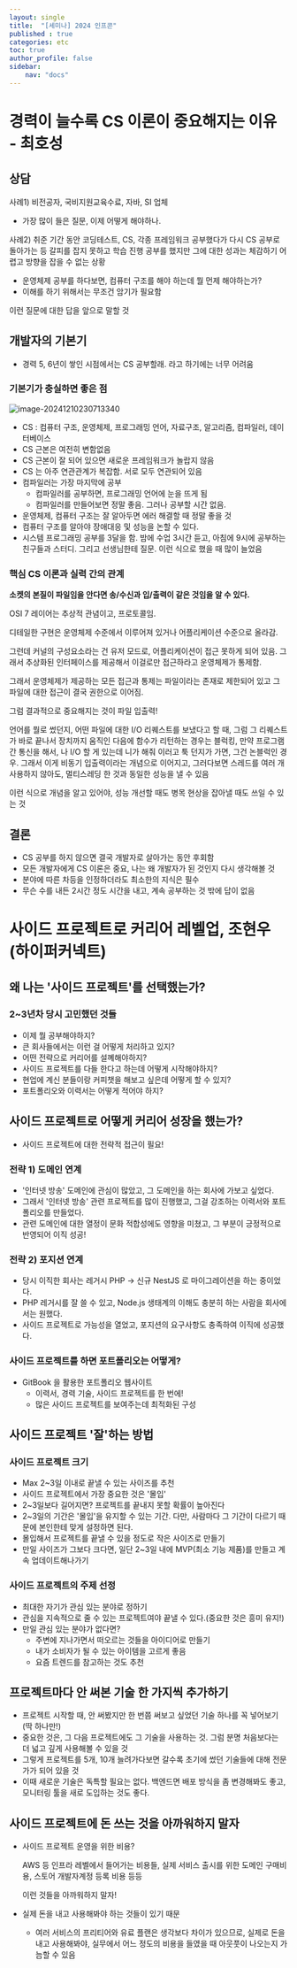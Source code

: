 ```yaml
---
layout: single
title:  "[세미나] 2024 인프콘"
published : true
categories: etc
toc: true
author_profile: false
sidebar:
    nav: "docs"
---
```


# 경력이 늘수록 CS 이론이 중요해지는 이유 - 최호성

## 상담

사례1) 비전공자, 국비지원교육수료, 자바, SI 업체

- 가장 많이 들은 질문, 이제 어떻게 해야하나.

사례2) 취준 기간 동안 코딩테스트, CS, 각종 프레임워크 공부했다가 다시 CS 공부로 돌아가는 등 갈피를 잡지 못하고 학습 진행 공부를 했지만 그에 대한 성과는 체감하기 어렵고 방향을 잡을 수 없는 상황

- 운영체제 공부를 하다보면, 컴퓨터 구조를 해야 하는데 뭘 먼제 해야하는가?
- 이해를 하기 위해서는 무조건 암기가 필요함

이런 질문에 대한 답을 앞으로 말할 것

## 개발자의 기본기

- 경력 5, 6년이 쌓인 시점에서는 CS 공부할래. 라고 하기에는 너무 어려움

### 기본기가 충실하면 좋은 점

![image-20241210230713340]({{site.url}}/images/2024-12-10-etc(4)/image-20241210230713340.png)

- CS : 컴퓨터 구조, 운영체제, 프로그래밍 언어, 자료구조, 알고리즘, 컴파일러, 데이터베이스
- CS 근본은 여전히 변함없음
- CS 근본이 잘 되어 있으면 새로운 프레임워크가 놀랍지 않음
- CS 는 아주 연관관계가 복잡함. 서로 모두 연관되어 있음
- 컴파일러는 가장 마지막에 공부
  - 컴파일러를 공부하면, 프로그래밍 언어에 눈을 뜨게 됨
  - 컴파일러를 만들어보면 정말 좋음. 그러나 공부할 시간 없음.
- 운영체제, 컴퓨터 구조는 잘 알아두면 에러 해결할 때 정말 좋을 것
- 컴퓨터 구조를 알아야 장애대응 및 성능을 논할 수 있다.
- 시스템 프로그래밍 공부를 3달을 함. 밤에 수업 3시간 듣고, 아침에 9시에 공부하는 친구들과 스터디. 그리고 선생님한테 질문. 이런 식으로 했을 때 많이 늘었음

### 핵심 CS 이론과 실력 간의 관계

**소켓의 본질이 파일임을 안다면 송/수신과 입/출력이 같은 것임을 알 수 있다.**

OSI 7 레이어는 추상적 관념이고, 프로토콜임.

디테일한 구현은 운영체제 수준에서 이루어져 있거나 어플리케이션 수준으로 올라감.

그런데 커널의 구성요소라는 건 유저 모드로, 어플리케이션이 접근 못하게 되어 있음. 그래서 추상화된 인터페이스를 제공해서 이걸로만 접근하라고 운영체제가 통제함.

그래서 운영체제가 제공하는 모든 접근과 통제는 파일이라는 존재로 제한되어 있고 그 파일에 대한 접근이 결국 권한으로 이어짐.

그럼 결과적으로 중요해지는 것이 파일 입출력!

언어를 뭘로 썼던지, 어떤 파일에 대한 I/O 리퀘스트를 보냈다고 할 때, 그럼 그 리퀘스트가 바로 끝나서 장치까지 움직인 다음에 함수가 리턴하는 경우는 블럭킹, 만약 프로그램 간 통신을 해서, 나 I/O 할 게 있는데 니가 해줘 이러고 툭 던지가 가면, 그건 논블럭인 경우. 그래서 이게 비동기 입출력이라는 개념으로 이어지고, 그러다보면 스레드를 여러 개 사용하지 않아도, 멀티스레딩 한 것과 동일한 성능을 낼 수 있음

이런 식으로 개념을 알고 있어야, 성능 개선할 때도 병목 현상을 잡아낼 때도 쓰일 수 있는 것

## 결론

- CS 공부를 하지 않으면 결국 개발자로 살아가는 동안 후회함
- 모든 개발자에게 CS 이론은 중요, 나는 왜 개발자가 된 것인지 다시 생각해볼 것
- 분야에 따른 차등을 인정하더라도 최소한의 지식은 필수
- 무슨 수를 내든 2시간 정도 시간을 내고, 계속 공부하는 것 밖에 답이 없음

# 사이드 프로젝트로 커리어 레벨업, 조현우(하이퍼커넥트)

## 왜 나는 '사이드 프로젝트'를 선택했는가?

### 2~3년차 당시 고민했던 것들

- 이제 뭘 공부해야하지?
- 큰 회사들에서는 이런 걸 어떻게 처리하고 있지?
- 어떤 전략으로 커리어를 설꼐해야하지?
- 사이드 프로젝트를 다들 한다고 하는데 어떻게 시작해야하지?
- 현업에 계신 분들이랑 커피챗을 해보고 싶은데 어떻게 할 수 있지?
- 포트폴리오와 이력서는 어떻게 적어야 하지?

## 사이드 프로젝트로 어떻게 커리어 성장을 했는가?

- 사이드 프로젝트에 대한 전략적 접근이 필요!

### 전략 1) 도메인 연계

- '인터넷 방송' 도메인에 관심이 많았고, 그 도메인을 하는 회사에 가보고 싶었다.
- 그래서 '인터넷 방송' 관련 프로젝트를 많이 진행했고, 그걸 강조하는 이력서와 포트폴리오를 만들었다.
- 관련 도메인에 대한 열정이 문화 적합성에도 영향을 미쳤고, 그 부분이 긍정적으로 반영되어 이직 성공!

### 전략 2) 포지션 연계

- 당시 이직한 회사는 레거시 PHP -> 신규 NestJS 로 마이그레이션을 하는 중이었다.
- PHP 레거시를 잘 쓸 수 있고, Node.js 생태계의 이해도 충분히 하는 사람을 회사에서는 원했다.
- 사이드 프로젝트로 가능성을 열었고, 포지션의 요구사항도 충족하여 이직에 성공했다.

### 사이드 프로젝트를 하면 포트폴리오는 어떻게?

- GitBook 을 활용한 포트폴리오 웹사이트
  - 이력서, 경력 기술, 사이드 프로젝트를 한 번에!
  - 많은 사이드 프로젝트를 보여주는데 최적화된 구성

## 사이드 프로젝트 '잘'하는 방법

### 사이드 프로젝트 크기

- Max 2~3일 이내로 끝낼 수 있는 사이즈를 추천
- 사이드 프로젝트에서 가장 중요한 것은 '몰입'
- 2~3일보다 길어지면? 프로젝트를 끝내지 못할 확률이 높아진다
- 2~3일의 기간은 '몰입'을 유지할 수 있는 기간. 다만, 사람마다 그 기간이 다르기 때문에 본인한테 맞게 설정하면 된다.
- 몰입해서 프로젝트를 끝낼 수 있을 정도로 작은 사이즈로 만들기
- 만일 사이즈가 그보다 크다면, 일단 2~3일 내에 MVP(최소 기능 제품)를 만들고 계속 업데이트해나가기

### 사이드 프로젝트의 주제 선정

- 최대한 자기가 관심 있는 분야로 정하기
- 관심을 지속적으로 줄 수 있는 프로젝트여야 끝낼 수 있다.(중요한 것은 흥미 유지!)
- 만일 관심 있는 분야가 없다면?
  - 주변에 지나가면서 떠오르는 것들을 아이디어로 만들기
  - 내가 소비자가 될 수 있는 아이템을 고르게 좋음
  - 요즘 트렌드를 참고하는 것도 추천

## 프로젝트마다 안 써본 기술 한 가지씩 추가하기

- 프로젝트 시작할 때, 안 써봤지만 한 번쯤 써보고 싶었던 기술 하나를 꼭 넣어보기(딱 하나만!)
- 중요한 것은, 그 다음 프로젝트에도 그 기술을 사용하는 것. 그럼 분명 처음보다는 더 넓고 깊게 사용해볼 수 있을 것
- 그렇게 프로젝트를 5개, 10개 늘려가다보면 갈수록 초기에 썼던 기술들에 대해 전문가가 되어 있을 것
- 이때 새로운 기술은 독특할 필요는 없다. 백엔드면 배포 방식을 좀 변경해봐도 좋고, 모니터링 툴을 새로 도입하는 것도 좋다.

## 사이드 프로젝트에 돈 쓰는 것을 아까워하지 말자

- 사이드 프로젝트 운영을 위한 비용?

  AWS 등 인프라 레벨에서 들어가는 비용들, 실제 서비스 출시를 위한 도메인 구매비용, 스토어 개발자계정 등록 비용 등등

  이런 것들을 아까워하지 말자!

- 실제 돈을 내고 사용해봐야 하는 것들이 있기 때문

  - 여러 서비스의 프리티어와 유료 플랜은 생각보다 차이가 있으므로, 실제로 돈을 내고 사용해봐야, 실무에서 어느 정도의 비용을 들였을 때 아웃풋이 나오는지 가늠할 수 있음